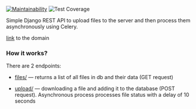 [![Maintainability](https://api.codeclimate.com/v1/badges/655c5b016946c1dde774/maintainability)](https://codeclimate.com/github/Dobrovera/uploading_processing_files/maintainability)
![Test Coverage](https://api.codeclimate.com/v1/badges/655c5b016946c1dde774/test_coverage)


Simple Django REST API to upload files to the server and then process them asynchronously using Celery.

[link](http://85.143.223.201:8000/files) to the domain

### How it works?
There are 2 endpoints:
* [files/](http://85.143.223.201:8000/files/) — returns a list of all files in db and their data (GET request)

* [upload/](http://85.143.223.201:8000/upload/) — downloading a file and adding it to the database
(POST request). Asynchronous process processes file status with a delay of 10 seconds
